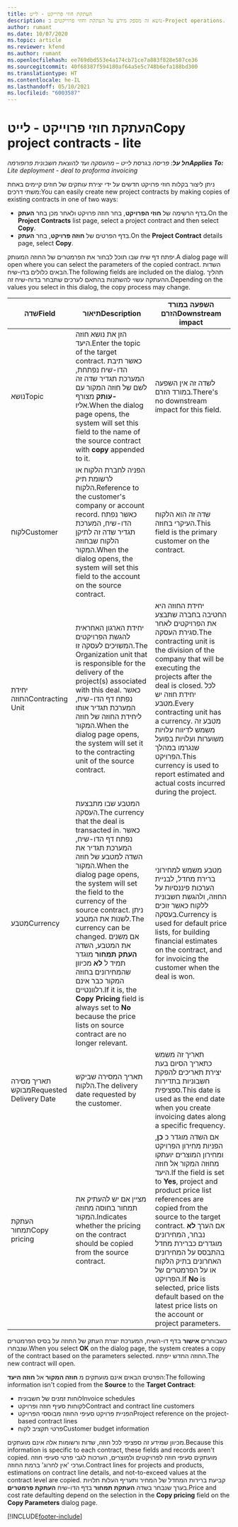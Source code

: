 ```yaml
---
title: העתקת חוזי פרוייקט - לייט
description: נושא זה מספק מידע על העתקת וחוזי פרוייקטים ב-Project operations.
author: rumant
ms.date: 10/07/2020
ms.topic: article
ms.reviewer: kfend
ms.author: rumant
ms.openlocfilehash: ee769dbd553e4a174cb71ce7a883f828e587ce36
ms.sourcegitcommit: 40f68387f594180af64a5e5c748b6efa188bd300
ms.translationtype: HT
ms.contentlocale: he-IL
ms.lasthandoff: 05/10/2021
ms.locfileid: "6003587"
---
```

# <a name="copy-project-contracts---lite"></a><span data-ttu-id="05e5e-103">העתקת חוזי פרוייקט - לייט</span><span class="sxs-lookup"><span data-stu-id="05e5e-103">Copy project contracts - lite</span></span>

<span data-ttu-id="05e5e-104">_**חל על**: פריסה בגרסת לייט – מהעסקה ועד להוצאת חשבונית פרופורמה_</span><span class="sxs-lookup"><span data-stu-id="05e5e-104">_**Applies To:** Lite deployment - deal to proforma invoicing_</span></span>

<span data-ttu-id="05e5e-105">ניתן ליצור בקלות חוזי פרויקט חדשים על ידי יצירת עותקים של חוזים קיימים באחת משתי דרכים:</span><span class="sxs-lookup"><span data-stu-id="05e5e-105">You can easily create new project contracts by making copies of existing contracts in one of two ways:</span></span> 

  - <span data-ttu-id="05e5e-106">בדף הרשימה של **חוזי הפרויקט**, בחר חוזה פרויקט ולאחר מכן בחר **העתק**.</span><span class="sxs-lookup"><span data-stu-id="05e5e-106">On the **Project Contracts** list page, select a project contract and then select **Copy**.</span></span>
  - <span data-ttu-id="05e5e-107">בדף הפרטים של **חוזה פרויקט**, בחר **העתק**.</span><span class="sxs-lookup"><span data-stu-id="05e5e-107">On the **Project Contract** details page, select **Copy**.</span></span>

<span data-ttu-id="05e5e-108">יפתח דף שיח שבו תוכל לבחור את הפרמטרים של החוזה המעותק.</span><span class="sxs-lookup"><span data-stu-id="05e5e-108">A dialog page will open where you can select the parameters of the copied contract.</span></span> <span data-ttu-id="05e5e-109">השדות הבאים כלולים בדו-שיח.</span><span class="sxs-lookup"><span data-stu-id="05e5e-109">The following fields are included on the dialog.</span></span> <span data-ttu-id="05e5e-110">תהליך ההעתקה עשוי להשתנות בהתאם לערכים שתבחר בדוח-שיח זה.</span><span class="sxs-lookup"><span data-stu-id="05e5e-110">Depending on the values you select in this dialog, the copy process may change.</span></span>

| <span data-ttu-id="05e5e-111">**שדה**</span><span class="sxs-lookup"><span data-stu-id="05e5e-111">**Field**</span></span> | <span data-ttu-id="05e5e-112">**תיאור**</span><span class="sxs-lookup"><span data-stu-id="05e5e-112">**Description**</span></span> | <span data-ttu-id="05e5e-113">**השפעה במורד הזרם**</span><span class="sxs-lookup"><span data-stu-id="05e5e-113">**Downstream impact**</span></span> |
| --- | --- | --- |
| <span data-ttu-id="05e5e-114">נושא</span><span class="sxs-lookup"><span data-stu-id="05e5e-114">Topic</span></span> | <span data-ttu-id="05e5e-115">הזן את נושא חוזה היעד.</span><span class="sxs-lookup"><span data-stu-id="05e5e-115">Enter the topic of the target contract.</span></span> <span data-ttu-id="05e5e-116">כאשר תיבת הדו-שיח נפתחת, המערכת תגדיר שדה זה לשם של חוזה המקור עם **-עותק** מצורף אליו.</span><span class="sxs-lookup"><span data-stu-id="05e5e-116">When the dialog page opens, the system will set this field to the name of the source contract with **copy** appended to it.</span></span> | <span data-ttu-id="05e5e-117">לשדה זה אין השפעה במורד הזרם.</span><span class="sxs-lookup"><span data-stu-id="05e5e-117">There's no downstream impact for this field.</span></span> |
| <span data-ttu-id="05e5e-118">לקוח</span><span class="sxs-lookup"><span data-stu-id="05e5e-118">Customer</span></span> | <span data-ttu-id="05e5e-119">הפניה לחברת הלקוח או לרשומת תיק הלקוח.</span><span class="sxs-lookup"><span data-stu-id="05e5e-119">Reference to the customer's company or account record.</span></span> <span data-ttu-id="05e5e-120">כאשר נפתח הדו-שיח, המערכת תגדיר שדה זה לתיקן הלקוח שבחוזה המקור.</span><span class="sxs-lookup"><span data-stu-id="05e5e-120">When the dialog opens, the system will set this field to the account on the source contract.</span></span> | <span data-ttu-id="05e5e-121">שדה זה הוא הלקוח העיקרי בחוזה.</span><span class="sxs-lookup"><span data-stu-id="05e5e-121">This field is the primary customer on the contract.</span></span> |
| <span data-ttu-id="05e5e-122">יחידת החוזה</span><span class="sxs-lookup"><span data-stu-id="05e5e-122">Contracting Unit</span></span> | <span data-ttu-id="05e5e-123">יחידת הארגון האחראית להגשת הפרויקטים המשויכים לעסקה זו.</span><span class="sxs-lookup"><span data-stu-id="05e5e-123">The Organization unit that is responsible for the delivery of the project(s) associated with this deal.</span></span> <span data-ttu-id="05e5e-124">כאשר נפתח דף הדו-שיח, המערכת תגדיר אותו ליחידת החוזה של חוזה המקור.</span><span class="sxs-lookup"><span data-stu-id="05e5e-124">When the dialog page opens, the system will set it to the contracting unit of the source contract.</span></span> | <span data-ttu-id="05e5e-125">יחידת החוזה היא החטיבה בחברה שתבצע את הפרויקטים לאחר סגירת העסקה.</span><span class="sxs-lookup"><span data-stu-id="05e5e-125">The contracting unit is the division of the company that will be executing the projects after the deal is closed.</span></span> <span data-ttu-id="05e5e-126">לכל יחידת חוזה יש מטבע.</span><span class="sxs-lookup"><span data-stu-id="05e5e-126">Every contracting unit has a currency.</span></span> <span data-ttu-id="05e5e-127">מטבע זה משמש לדיווח עלויות משוערות ועלויות בפועל שנגרמו במהלך הפרויקט.</span><span class="sxs-lookup"><span data-stu-id="05e5e-127">This currency is used to report estimated and actual costs incurred during the project.</span></span> |
| <span data-ttu-id="05e5e-128">מטבע</span><span class="sxs-lookup"><span data-stu-id="05e5e-128">Currency</span></span> | <span data-ttu-id="05e5e-129">המטבע שבו מתבצעת העסקה.</span><span class="sxs-lookup"><span data-stu-id="05e5e-129">The currency that the deal is transacted in.</span></span> <span data-ttu-id="05e5e-130">כאשר נפתח דף הדו-שיח, המערכת תגדיר את השדה למטבע של חוזה המקור.</span><span class="sxs-lookup"><span data-stu-id="05e5e-130">When the dialog page opens, the system will set the field to the currency of the source contract.</span></span> <span data-ttu-id="05e5e-131">ניתן לשנות את המטבע.</span><span class="sxs-lookup"><span data-stu-id="05e5e-131">The currency can be changed.</span></span> <span data-ttu-id="05e5e-132">אם משנים את המטבע, השדה **העתק תמחור** מוגדר תמיד ל **לא** מכיוון שהמחירונים בחוזה המקור כבר אינם רלוונטיים.</span><span class="sxs-lookup"><span data-stu-id="05e5e-132">If it is, the **Copy Pricing** field is always set to **No** because the price lists on source contract are no longer relevant.</span></span> | <span data-ttu-id="05e5e-133">מטבע משמש למחירוני ברירת מחדל, לבניית הערכות פיננסיות על החוזה, ולהגשת חשבונית ללקוח כאשר זוכים בעסקה.</span><span class="sxs-lookup"><span data-stu-id="05e5e-133">Currency is used for default price lists, for building financial estimates on the contract, and for invoicing the customer when the deal is won.</span></span> |
| <span data-ttu-id="05e5e-134">תאריך מסירה מבוקש</span><span class="sxs-lookup"><span data-stu-id="05e5e-134">Requested Delivery Date</span></span> | <span data-ttu-id="05e5e-135">תאריך המסירה שביקש הלקוח.</span><span class="sxs-lookup"><span data-stu-id="05e5e-135">The delivery date requested by the customer.</span></span> | <span data-ttu-id="05e5e-136">תאריך זה משמש כתאריך הסיום בעת יצירת תאריכים להפקת חשבוניות בתדירות ספציפית.</span><span class="sxs-lookup"><span data-stu-id="05e5e-136">This date is used as the end date when you create invoicing dates along a specific frequency.</span></span> |
| <span data-ttu-id="05e5e-137">העתקת תמחור</span><span class="sxs-lookup"><span data-stu-id="05e5e-137">Copy pricing</span></span> | <span data-ttu-id="05e5e-138">מציין אם יש להעתיק את תמחור בחוסה מחוזה המקור.</span><span class="sxs-lookup"><span data-stu-id="05e5e-138">Indicates whether the pricing on the contract should be copied from the source contract.</span></span> | <span data-ttu-id="05e5e-139">אם השדה מוגדר כ **כן**, הפניות מחירון הפרויקט ומחירון המוצרים יועתקו מחוזה המקור אל חוזה היעד.</span><span class="sxs-lookup"><span data-stu-id="05e5e-139">If the field is set to **Yes**, project and product price list references are copied from the source to the target contract.</span></span> <span data-ttu-id="05e5e-140">אם הערך **לא** נבחר, המחירונים מוגדרים כברירת מחדל בהתבסס על המחירונים האחרונים בתיק הלקוח או על הפרמטרים של הפרויקט.</span><span class="sxs-lookup"><span data-stu-id="05e5e-140">If **No** is selected, price lists default based on the latest price lists on the account or project parameters.</span></span> |

<span data-ttu-id="05e5e-141">כשבוחרים **אישור** בדף דו-השיח, המערכת יוצרת העתק של החוזה על בסיס הפרמטרים שנבחרו.</span><span class="sxs-lookup"><span data-stu-id="05e5e-141">When you select **OK** on the dialog page, the system creates a copy of the contract based on the parameters selected.</span></span> <span data-ttu-id="05e5e-142">החוזה החדש ייפתח.</span><span class="sxs-lookup"><span data-stu-id="05e5e-142">The new contract will open.</span></span>

<span data-ttu-id="05e5e-143">הפרטים הבאים אינם מועתקים מ **חוזה המקור** אל **חוזה היעד**:</span><span class="sxs-lookup"><span data-stu-id="05e5e-143">The following information isn't copied from the **Source** to the **Target Contract**:</span></span>

  - <span data-ttu-id="05e5e-144">לוחות זמנים של חשבונית</span><span class="sxs-lookup"><span data-stu-id="05e5e-144">Invoice schedules</span></span>
  - <span data-ttu-id="05e5e-145">לקוחות סעיף חוזה ופרויקט</span><span class="sxs-lookup"><span data-stu-id="05e5e-145">Contract and contract line customers</span></span>
  - <span data-ttu-id="05e5e-146">הפניית פרויקט סעיפי החוזה מבוססי הפרויקט</span><span class="sxs-lookup"><span data-stu-id="05e5e-146">Project reference on the project-based contract lines</span></span>
  - <span data-ttu-id="05e5e-147">פרטי תקציב לקוח</span><span class="sxs-lookup"><span data-stu-id="05e5e-147">Customer budget information</span></span>

<span data-ttu-id="05e5e-148">מכיוון שמידע זה ספציפי לכל חוזה, שדות ורשומות אלה אינם מועתקים.</span><span class="sxs-lookup"><span data-stu-id="05e5e-148">Because this information is specific to each contract, these fields and records aren't copied.</span></span> <span data-ttu-id="05e5e-149">מועתקים סעיפי חוזה לפרויקטים ולמוצרים, הערכות לגבי פרטי סעיפי חוזה וערכי 'אין לחרוג' ברמת החוזה.</span><span class="sxs-lookup"><span data-stu-id="05e5e-149">Contract lines for projects and products, estimations on contract line details, and not-to-exceed values at the contract level are copied.</span></span> <span data-ttu-id="05e5e-150">קביעת ברירות המחדל של המחיר ותעריף העלות תלויות בערך שנבחר בשדה **העתקת תמחור** בדף הדו-שיח **העתקת פרמטרים**.</span><span class="sxs-lookup"><span data-stu-id="05e5e-150">Price and cost rate defaulting depend on the selection in the **Copy pricing** field on the **Copy Parameters** dialog page.</span></span>


[!INCLUDE[footer-include](../../includes/footer-banner.md)]